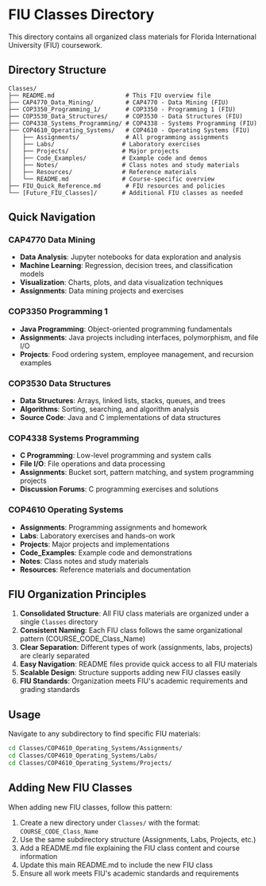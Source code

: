 # FIU Classes Directory

This directory contains all organized class materials for Florida International University (FIU) coursework.

## Directory Structure

```
Classes/
├── README.md                    # This FIU overview file
├── CAP4770_Data_Mining/         # CAP4770 - Data Mining (FIU)
├── COP3350_Programming_1/       # COP3350 - Programming 1 (FIU)
├── COP3530_Data_Structures/     # COP3530 - Data Structures (FIU)
├── COP4338_Systems_Programming/ # COP4338 - Systems Programming (FIU)
├── COP4610_Operating_Systems/   # COP4610 - Operating Systems (FIU)
│   ├── Assignments/             # All programming assignments
│   ├── Labs/                   # Laboratory exercises
│   ├── Projects/               # Major projects
│   ├── Code_Examples/          # Example code and demos
│   ├── Notes/                  # Class notes and study materials
│   ├── Resources/              # Reference materials
│   └── README.md               # Course-specific overview
├── FIU_Quick_Reference.md       # FIU resources and policies
└── [Future_FIU_Classes]/       # Additional FIU classes as needed
```

## Quick Navigation

### CAP4770 Data Mining
- **Data Analysis**: Jupyter notebooks for data exploration and analysis
- **Machine Learning**: Regression, decision trees, and classification models
- **Visualization**: Charts, plots, and data visualization techniques
- **Assignments**: Data mining projects and exercises

### COP3350 Programming 1
- **Java Programming**: Object-oriented programming fundamentals
- **Assignments**: Java projects including interfaces, polymorphism, and file I/O
- **Projects**: Food ordering system, employee management, and recursion examples

### COP3530 Data Structures
- **Data Structures**: Arrays, linked lists, stacks, queues, and trees
- **Algorithms**: Sorting, searching, and algorithm analysis
- **Source Code**: Java and C implementations of data structures

### COP4338 Systems Programming
- **C Programming**: Low-level programming and system calls
- **File I/O**: File operations and data processing
- **Assignments**: Bucket sort, pattern matching, and system programming projects
- **Discussion Forums**: C programming exercises and solutions

### COP4610 Operating Systems
- **Assignments**: Programming assignments and homework
- **Labs**: Laboratory exercises and hands-on work  
- **Projects**: Major projects and implementations
- **Code_Examples**: Example code and demonstrations
- **Notes**: Class notes and study materials
- **Resources**: Reference materials and documentation

## FIU Organization Principles

1. **Consolidated Structure**: All FIU class materials are organized under a single `Classes` directory
2. **Consistent Naming**: Each FIU class follows the same organizational pattern (COURSE_CODE_Class_Name)
3. **Clear Separation**: Different types of work (assignments, labs, projects) are clearly separated
4. **Easy Navigation**: README files provide quick access to all FIU materials
5. **Scalable Design**: Structure supports adding new FIU classes easily
6. **FIU Standards**: Organization meets FIU's academic requirements and grading standards

## Usage

Navigate to any subdirectory to find specific FIU materials:
```bash
cd Classes/COP4610_Operating_Systems/Assignments/
cd Classes/COP4610_Operating_Systems/Labs/
cd Classes/COP4610_Operating_Systems/Projects/
```

## Adding New FIU Classes

When adding new FIU classes, follow this pattern:
1. Create a new directory under `Classes/` with the format: `COURSE_CODE_Class_Name`
2. Use the same subdirectory structure (Assignments, Labs, Projects, etc.)
3. Add a README.md file explaining the FIU class content and course information
4. Update this main README.md to include the new FIU class
5. Ensure all work meets FIU's academic standards and requirements
